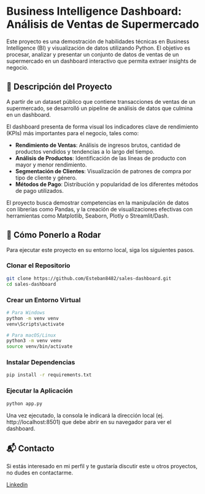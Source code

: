 # Business Intelligence Dashboard: Análisis de Ventas de Supermercado

Este proyecto es una demostración de habilidades técnicas en Business Intelligence (BI) y visualización de datos utilizando Python. El objetivo es procesar, analizar y presentar un conjunto de datos de ventas de un supermercado en un dashboard interactivo que permita extraer insights de negocio.

## 📝 Descripción del Proyecto

A partir de un dataset público que contiene transacciones de ventas de un supermercado, se desarrolló un pipeline de análisis de datos que culmina en un dashboard.

El dashboard presenta de forma visual los indicadores clave de rendimiento (KPIs) más importantes para el negocio, tales como:

- **Rendimiento de Ventas**: Análisis de ingresos brutos, cantidad de productos vendidos y tendencias a lo largo del tiempo.
- **Análisis de Productos**: Identificación de las líneas de producto con mayor y menor rendimiento.
- **Segmentación de Clientes**: Visualización de patrones de compra por tipo de cliente y género.
- **Métodos de Pago**: Distribución y popularidad de los diferentes métodos de pago utilizados.

El proyecto busca demostrar competencias en la manipulación de datos con librerías como Pandas, y la creación de visualizaciones efectivas con herramientas como Matplotlib, Seaborn, Plotly o Streamlit/Dash.

## 🚀 Cómo Ponerlo a Rodar

Para ejecutar este proyecto en su entorno local, siga los siguientes pasos.

### Clonar el Repositorio

```bash
git clone https://github.com/Esteban8482/sales-dashboard.git
cd sales-dashboard

```

### Crear un Entorno Virtual

```bash
# Para Windows
python -m venv venv
venv\Scripts\activate

# Para macOS/Linux
python3 -m venv venv
source venv/bin/activate
```

### Instalar Dependencias

```bash
pip install -r requirements.txt
```

### Ejecutar la Aplicación

```bash
python app.py
```

Una vez ejecutado, la consola le indicará la dirección local (ej. http://localhost:8501) que debe abrir en su navegador para ver el dashboard.

## 📬 Contacto

Si estás interesado en mi perfil y te gustaría discutir este u otros proyectos, no dudes en contactarme.

[Linkedin](https://www.linkedin.com/in/juan-esteban-salazar-01b34527a/)